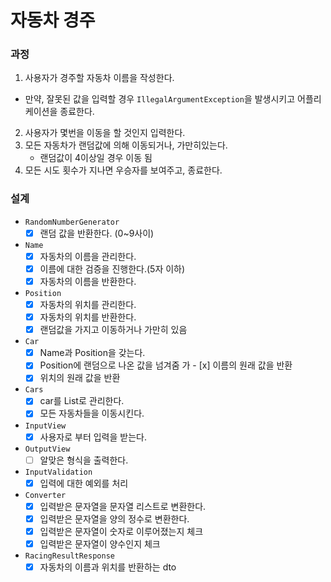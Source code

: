 # 자동차 경주

### 과정

1. 사용자가 경주할 자동차 이름을 작성한다.

- 만약, 잘못된 값을 입력할 경우 `IllegalArgumentException`을 발생시키고 어플리케이션을 종료한다.

2. 사용자가 몇번을 이동을 할 것인지 입력한다.
3. 모든 자동차가 랜덤값에 의해 이동되거나, 가만히있는다.
    - 랜덤값이 4이상일 경우 이동 됨
4. 모든 시도 횟수가 지나면 우승자를 보여주고, 종료한다.

### 설계

- `RandomNumberGenerator`
    - [x] 랜덤 값을 반환한다. (0~9사이)

- `Name`
    - [x] 자동차의 이름을 관리한다.
    - [x] 이름에 대한 검증을 진행한다.(5자 이하)
    - [x] 자동차의 이름을 반환한다.

- `Position`
    - [x] 자동차의 위치를 관리한다.
    - [x] 자동차의 위치를 반환한다.
    - [x] 랜덤값을 가지고 이동하거나 가만히 있음

- `Car`
    - [x] Name과 Position을 갖는다.
    - [x] Position에 랜덤으로 나온 값을 넘겨줌
가    - [x] 이름의 원래 값을 반환
    - [x] 위치의 원래 값을 반환

- `Cars`
    - [x] car를 List로 관리한다.
    - [x] 모든 자동차들을 이동시킨다.

- `InputView`
    - [x] 사용자로 부터 입력을 받는다.

- `OutputView`
    - [ ] 알맞은 형식을 출력한다.

- `InputValidation`
    - [x] 입력에 대한 예외를 처리

- `Converter`
    - [x] 입력받은 문자열을 문자열 리스트로 변환한다.
    - [x] 입력받은 문자열을 양의 정수로 변환한다.
    - [x] 입력받은 문자열이 숫자로 이루어졌는지 체크
    - [x] 입력받은 문자열이 양수인지 체크

- `RacingResultResponse`
    - [x] 자동차의 이름과 위치를 반환하는 dto
